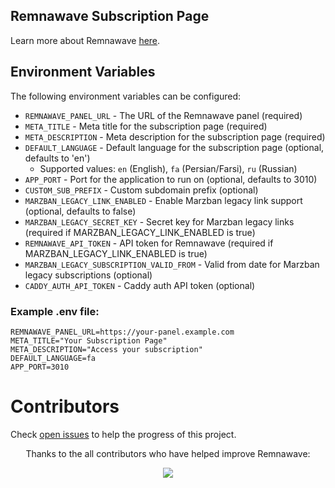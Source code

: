## Remnawave Subscription Page

Learn more about Remnawave [here](https://remna.st/).

## Environment Variables

The following environment variables can be configured:

- `REMNAWAVE_PANEL_URL` - The URL of the Remnawave panel (required)
- `META_TITLE` - Meta title for the subscription page (required)
- `META_DESCRIPTION` - Meta description for the subscription page (required)
- `DEFAULT_LANGUAGE` - Default language for the subscription page (optional, defaults to 'en')
  - Supported values: `en` (English), `fa` (Persian/Farsi), `ru` (Russian)
- `APP_PORT` - Port for the application to run on (optional, defaults to 3010)
- `CUSTOM_SUB_PREFIX` - Custom subdomain prefix (optional)
- `MARZBAN_LEGACY_LINK_ENABLED` - Enable Marzban legacy link support (optional, defaults to false)
- `MARZBAN_LEGACY_SECRET_KEY` - Secret key for Marzban legacy links (required if MARZBAN_LEGACY_LINK_ENABLED is true)
- `REMNAWAVE_API_TOKEN` - API token for Remnawave (required if MARZBAN_LEGACY_LINK_ENABLED is true)
- `MARZBAN_LEGACY_SUBSCRIPTION_VALID_FROM` - Valid from date for Marzban legacy subscriptions (optional)
- `CADDY_AUTH_API_TOKEN` - Caddy auth API token (optional)

### Example .env file:

```env
REMNAWAVE_PANEL_URL=https://your-panel.example.com
META_TITLE="Your Subscription Page"
META_DESCRIPTION="Access your subscription"
DEFAULT_LANGUAGE=fa
APP_PORT=3010
```

# Contributors

Check [open issues](https://github.com/remnawave/subscription-page/issues) to help the progress of this project.

<p align="center">
Thanks to the all contributors who have helped improve Remnawave:
</p>
<p align="center">
<a href="https://github.com/remnawave/subscription-page/graphs/contributors">
  <img src="https://contrib.rocks/image?repo=remnawave/subscription-page" />
</a>
</p>

